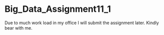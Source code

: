 # Big_Data_Assignment11_1
Due to much work load in my office I will submit the assignment later. Kindly bear with me.
